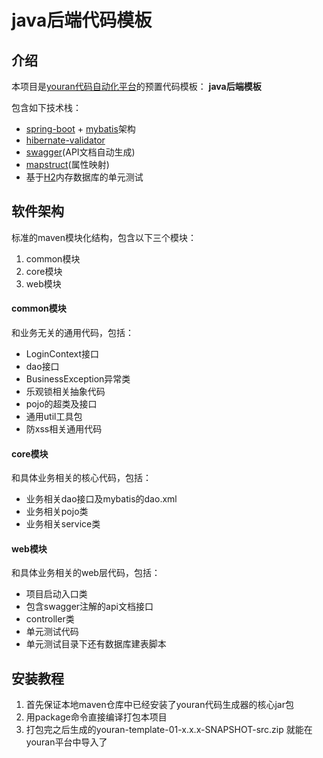 # java后端代码模板

## 介绍

本项目是<a href="../../../youran" target="_blank">youran代码自动化平台</a>的预置代码模板：
**java后端模板**

包含如下技术栈：
- <a href="https://spring.io/projects/spring-boot" target="_blank">spring-boot</a> + <a href="http://www.mybatis.org/mybatis-3" target="_blank">mybatis</a>架构
- <a href="http://hibernate.org/validator/releases" target="_blank">hibernate-validator</a>
- <a href="https://swagger.io" target="_blank">swagger</a>(API文档自动生成)
- <a href="http://mapstruct.org" target="_blank">mapstruct</a>(属性映射)
- 基于<a href="http://www.h2database.com" target="_blank">H2</a>内存数据库的单元测试

## 软件架构
标准的maven模块化结构，包含以下三个模块：

1. common模块
2. core模块
3. web模块

#### common模块

和业务无关的通用代码，包括：
- LoginContext接口
- dao接口
- BusinessException异常类
- 乐观锁相关抽象代码
- pojo的超类及接口
- 通用util工具包
- 防xss相关通用代码


#### core模块

和具体业务相关的核心代码，包括：
- 业务相关dao接口及mybatis的dao.xml
- 业务相关pojo类
- 业务相关service类

#### web模块

和具体业务相关的web层代码，包括：
- 项目启动入口类
- 包含swagger注解的api文档接口
- controller类
- 单元测试代码
- 单元测试目录下还有数据库建表脚本


## 安装教程

1.  首先保证本地maven仓库中已经安装了youran代码生成器的核心jar包
2.  用package命令直接编译打包本项目
3.  打包完之后生成的youran-template-01-x.x.x-SNAPSHOT-src.zip
就能在youran平台中导入了

